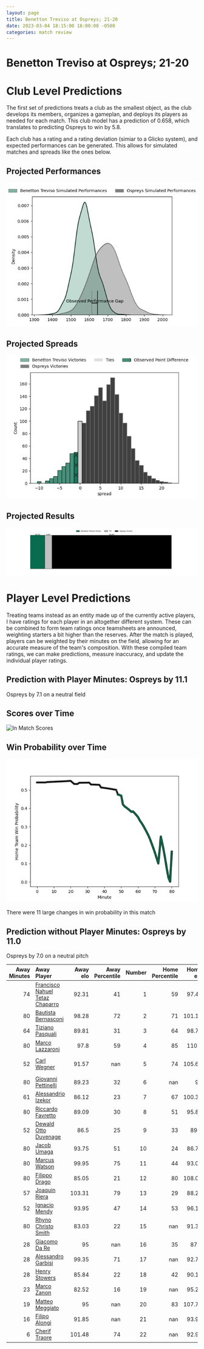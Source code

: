 ```yaml
---  
layout: page  
title: Benetton Treviso at Ospreys; 21-20  
date: 2023-03-04 18:15:00 18:00:00 -0500  
categories: match review  
---
```

# Benetton Treviso at Ospreys; 21-20

# Club Level Predictions


The first set of predictions treats a club as the smallest object, as the club develops its members, organizes a gameplan, and deploys its players as needed for each match. This club model has a prediction of 0.658, which translates to predicting Ospreys to win by 5.8.

Each club has a rating and a rating deviation (simiar to a Glicko system), and expected performances can be generated. This allows for simulated matches and spreads like the ones below.
## Projected Performances


![Projected Performances](plots/performances_2023-03-04-Ospreys-BenettonTreviso.png)
## Projected Spreads


![Projected Spreads](plots/spreads_2023-03-04-Ospreys-BenettonTreviso.png)
## Projected Results


![Projected Results](plots/resultbar_2023-03-04-Ospreys-BenettonTreviso.png)
# Player Level Predictions


Treating teams instead as an entity made up of the currently active players, I have ratings for each player in an altogether different system. These can be combined to form team ratings once teamsheets are announced, weighting starters a bit higher than the reserves. After the match is played, players can be weighted by their minutes on the field, allowing for an accurate measure of the team's composition. With these compiled team ratings, we can make predictions, measure inaccuracy, and update the individual player ratings.
## Prediction with Player Minutes: Ospreys by 11.1


Ospreys by 7.1 on a neutral field
## Scores over Time


![In Match Scores](plots/recap_scores_2023-03-04-Ospreys-BenettonTreviso.png)
## Win Probability over Time


![In Match Predictions](plots/recap_prob_2023-03-04-Ospreys-BenettonTreviso.png)

There were 11 large changes in win probability in this match
## Prediction without Player Minutes: Ospreys by 11.0


Ospreys by 7.0 on a neutral pitch



|   Away Minutes | Away Player                                                                                 |   Away elo |   Away Percentile |   Number |   Home Percentile |   Home elo | Home Player                                                                 |   Home Minutes |
|---------------:|:--------------------------------------------------------------------------------------------|-----------:|------------------:|---------:|------------------:|-----------:|:----------------------------------------------------------------------------|---------------:|
|             74 | [Francisco Nahuel Tetaz Chaparro](..//playerfiles//FranciscoNahuelTetazChaparro_cleaned.md) |      92.31 |                41 |        1 |                59 |      97.43 | [Nicky Smith](..//playerfiles//NickySmith_cleaned.md)                       |             68 |
|             80 | [Bautista Bernasconi](..//playerfiles//BautistaBernasconi_cleaned.md)                       |      98.28 |                72 |        2 |                71 |     101.12 | [Sam Parry](..//playerfiles//SamParry_cleaned.md)                           |             80 |
|             64 | [Tiziano Pasquali](..//playerfiles//TizianoPasquali_cleaned.md)                             |      89.81 |                31 |        3 |                64 |      98.73 | [Tom Botha](..//playerfiles//TomBotha_cleaned.md)                           |             61 |
|             80 | [Marco Lazzaroni](..//playerfiles//MarcoLazzaroni_cleaned.md)                               |      97.8  |                59 |        4 |                85 |     110.2  | [Rhys Davies](..//playerfiles//RhysDavies_cleaned.md)                       |             80 |
|             52 | [Carl Wegner](..//playerfiles//CarlWegner_cleaned.md)                                       |      91.57 |               nan |        5 |                74 |     105.62 | [Huw Owen-Sutton](..//playerfiles//HuwOwen-Sutton_cleaned.md)               |             80 |
|             80 | [Giovanni Pettinelli](..//playerfiles//GiovanniPettinelli_cleaned.md)                       |      89.23 |                32 |        6 |               nan |      95    | [Daniel Lydiate](..//playerfiles//DanielLydiate_cleaned.md)                 |             61 |
|             61 | [Alessandrio Izekor](..//playerfiles//AlessandrioIzekor_cleaned.md)                         |      86.12 |                23 |        7 |                67 |     100.34 | [Ethan Roots](..//playerfiles//EthanRoots_cleaned.md)                       |             80 |
|             80 | [Riccardo Favretto](..//playerfiles//RiccardoFavretto_cleaned.md)                           |      89.09 |                30 |        8 |                51 |      95.83 | [Morgan Morris](..//playerfiles//MorganMorris_cleaned.md)                   |             22 |
|             52 | [Dewald Otto Duvenage](..//playerfiles//DewaldOttoDuvenage_cleaned.md)                      |      86.5  |                25 |        9 |                33 |      89.5  | [Reuben Morgan-Williams](..//playerfiles//ReubenMorgan-Williams_cleaned.md) |             80 |
|             80 | [Jacob Umaga](..//playerfiles//JacobUmaga_cleaned.md)                                       |      93.75 |                51 |       10 |                24 |      86.78 | [Stephen Myler](..//playerfiles//StephenMyler_cleaned.md)                   |             61 |
|             80 | [Marcus Watson](..//playerfiles//MarcusWatson_cleaned.md)                                   |      99.95 |                75 |       11 |                44 |      93.08 | [Keelan Giles](..//playerfiles//KeelanGiles_cleaned.md)                     |             80 |
|             80 | [Filippo Drago](..//playerfiles//FilippoDrago_cleaned.md)                                   |      85.05 |                21 |       12 |                80 |     108.04 | [Kieran Williams](..//playerfiles//KieranWilliams_cleaned.md)               |             66 |
|             57 | [Joaquin Riera](..//playerfiles//JoaquinRiera_cleaned.md)                                   |     103.31 |                79 |       13 |                29 |      88.28 | [Owen Watkin](..//playerfiles//OwenWatkin_cleaned.md)                       |             80 |
|             52 | [Ignacio Mendy](..//playerfiles//IgnacioMendy_cleaned.md)                                   |      93.95 |                47 |       14 |                53 |      96.18 | [Luke Morgan](..//playerfiles//LukeMorgan_cleaned.md)                       |             80 |
|             80 | [Rhyno Christo Smith](..//playerfiles//RhynoChristoSmith_cleaned.md)                        |      83.03 |                22 |       15 |               nan |      91.39 | [Iestyn Hopkins](..//playerfiles//IestynHopkins_cleaned.md)                 |             66 |
|             28 | [Giacomo Da Re](..//playerfiles//GiacomoDaRe_cleaned.md)                                    |      95    |               nan |       16 |                35 |      87.7  | [Harri Deaves](..//playerfiles//HarriDeaves_cleaned.md)                     |             58 |
|             28 | [Alessandro Garbisi](..//playerfiles//AlessandroGarbisi_cleaned.md)                         |      99.35 |                71 |       17 |               nan |      92.73 | [Rhys Henry](..//playerfiles//RhysHenry_cleaned.md)                         |             19 |
|             28 | [Henry Stowers](..//playerfiles//HenryStowers_cleaned.md)                                   |      85.84 |                22 |       18 |                42 |      90.13 | [James Fender](..//playerfiles//JamesFender_cleaned.md)                     |             19 |
|             23 | [Marco Zanon](..//playerfiles//MarcoZanon_cleaned.md)                                       |      82.52 |                16 |       19 |               nan |      95.27 | [Jack Walsh](..//playerfiles//JackWalsh_cleaned.md)                         |             19 |
|             19 | [Matteo Meggiato](..//playerfiles//MatteoMeggiato_cleaned.md)                               |      95    |               nan |       20 |                83 |     107.73 | [Michael Collins](..//playerfiles//MichaelCollins_cleaned.md)               |             14 |
|             16 | [Filipo Alongi](..//playerfiles//FilipoAlongi_cleaned.md)                                   |      91.85 |               nan |       21 |               nan |      93.99 | [Matthew Aubrey](..//playerfiles//MatthewAubrey_cleaned.md)                 |             14 |
|              6 | [Cherif Traore](..//playerfiles//CherifTraore_cleaned.md)                                   |     101.48 |                74 |       22 |               nan |      92.96 | [Garyn Phillips](..//playerfiles//GarynPhillips_cleaned.md)                 |             12 |

